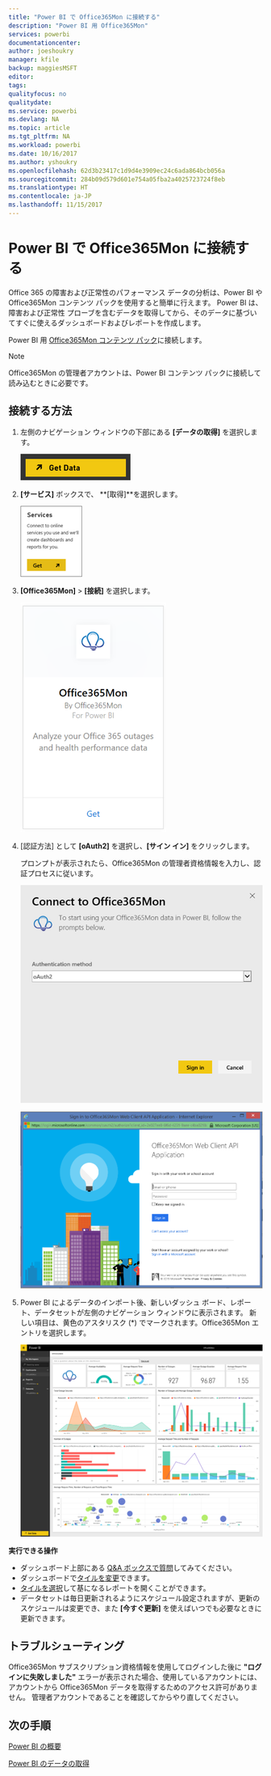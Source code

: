 ```yaml
---
title: "Power BI で Office365Mon に接続する"
description: "Power BI 用 Office365Mon"
services: powerbi
documentationcenter: 
author: joeshoukry
manager: kfile
backup: maggiesMSFT
editor: 
tags: 
qualityfocus: no
qualitydate: 
ms.service: powerbi
ms.devlang: NA
ms.topic: article
ms.tgt_pltfrm: NA
ms.workload: powerbi
ms.date: 10/16/2017
ms.author: yshoukry
ms.openlocfilehash: 62d3b23417c1d9d4e3909ec24c6ada864bcb056a
ms.sourcegitcommit: 284b09d579d601e754a05fba2a4025723724f8eb
ms.translationtype: HT
ms.contentlocale: ja-JP
ms.lasthandoff: 11/15/2017
---
```

# <a name="connect-to-office365mon-with-power-bi"></a>Power BI で Office365Mon に接続する
Office 365 の障害および正常性のパフォーマンス データの分析は、Power BI や Office365Mon コンテンツ パックを使用すると簡単に行えます。 Power BI は、障害および正常性 プローブを含むデータを取得してから、そのデータに基づいてすぐに使えるダッシュボードおよびレポートを作成します。

Power BI 用 [Office365Mon コンテンツ パック](https://app.powerbi.com/groups/me/getdata/services/office365mon)に接続します。

>[!NOTE]
>Office365Mon の管理者アカウントは、Power BI コンテンツ パックに接続して読み込むときに必要です。

## <a name="how-to-connect"></a>接続する方法
1. 左側のナビゲーション ウィンドウの下部にある **[データの取得]** を選択します。
   
   ![](media/service-connect-to-office365mon/pbi_getdata.png)
2. **[サービス]** ボックスで、 **[取得]**を選択します。
   
   ![](media/service-connect-to-office365mon/pbi_getservices.png) 
3. **[Office365Mon]** \> **[接続]** を選択します。
   
   ![](media/service-connect-to-office365mon/o365mon.png)
4. [認証方法] として **[oAuth2]** を選択し、**[サイン イン]** をクリックします。
   
   プロンプトが表示されたら、Office365Mon の管理者資格情報を入力し、認証プロセスに従います。
   
   ![](media/service-connect-to-office365mon/creds.png)
   
   ![](media/service-connect-to-office365mon/creds2.png)
5. Power BI によるデータのインポート後、新しいダッシュ ボード、レポート、データセットが左側のナビゲーション ウィンドウに表示されます。 新しい項目は、黄色のアスタリスク (\*) でマークされます。Office365Mon エントリを選択します。
   
   ![](media/service-connect-to-office365mon/dashboard4.png)

**実行できる操作**

* ダッシュボード上部にある [Q&A ボックスで質問](service-q-and-a.md)してみてください。
* ダッシュボードで[タイルを変更](service-dashboard-edit-tile.md)できます。
* [タイルを選択](service-dashboard-tiles.md)して基になるレポートを開くことができます。
* データセットは毎日更新されるようにスケジュール設定されますが、更新のスケジュールは変更でき、また **[今すぐ更新]** を使えばいつでも必要なときに更新できます。

## <a name="troubleshooting"></a>トラブルシューティング
Office365Mon サブスクリプション資格情報を使用してログインした後に **"ログインに失敗しました"** エラーが表示された場合、使用しているアカウントには、アカウントから Office365Mon データを取得するためのアクセス許可がありません。 管理者アカウントであることを確認してからやり直してください。

## <a name="next-steps"></a>次の手順
[Power BI の概要](service-get-started.md)

[Power BI のデータの取得](service-get-data.md)

